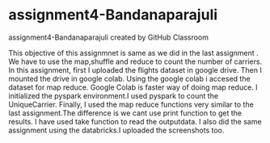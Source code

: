 # assignment4-Bandanaparajuli
assignment4-Bandanaparajuli created by GitHub Classroom

This objective of this assignmnet is same as we did in the last assignment . We have to use the map,shuffle and reduce to count the number 
of carriers.
In this assignment, first I uploaded the flights dataset in google drive. Then I mounted the drive in google colab.
Using the google colab i accesed the dataset for map reduce. Google Colab is faster way of doing map reduce.
I initialized the pyspark environment.I used pyspark to count the UniqueCarrier. Finally, I used the map reduce functions very similar to the last assignment.The difference is we cant use print function to get the results. I have used take function to read the outputdata.
I also did the same assignment using the databricks.I uploaded the screenshots too.
